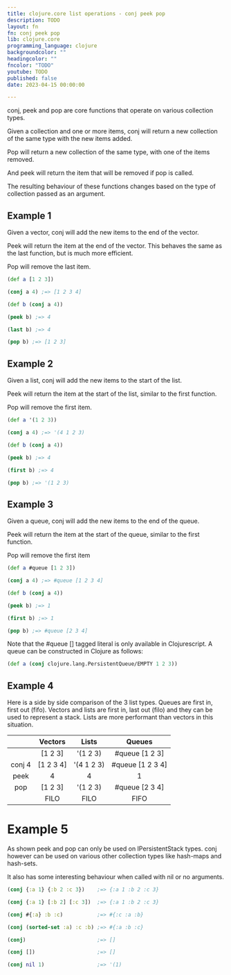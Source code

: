 ```yaml
---
title: clojure.core list operations - conj peek pop
description: TODO
layout: fn
fn: conj peek pop
lib: clojure.core
programming_language: clojure
backgroundcolor: ""
headingcolor: ""
fncolor: "TODO"
youtube: TODO
published: false
date: 2023-04-15 00:00:00

---
```


conj, peek and pop are core functions that operate on various collection types.

Given a collection and one or more items, conj will return a new collection of the same type with the new items added.

Pop will return a new collection of the same type, with one of the items removed.

And peek will return the item that will be removed if pop is called.

The resulting behaviour of these functions changes based on the type of collection passed as an argument.

## Example 1

Given a vector, conj will add the new items to the end of the vector.

Peek will return the item at the end of the vector. This behaves the same as the last function, but is much more efficient.

Pop will remove the last item.

```clojure
(def a [1 2 3])

(conj a 4) ;=> [1 2 3 4]

(def b (conj a 4))

(peek b) ;=> 4

(last b) ;=> 4

(pop b) ;=> [1 2 3]
```

## Example 2

Given a list, conj will add the new items to the start of the list.

Peek will return the item at the start of the list, similar to the first function.

Pop will remove the first item.

```clojure
(def a '(1 2 3))

(conj a 4) ;=> '(4 1 2 3)

(def b (conj a 4))

(peek b) ;=> 4

(first b) ;=> 4

(pop b) ;=> '(1 2 3)
```

## Example 3

Given a queue, conj will add the new items to the end of the queue.

Peek will return the item at the start of the queue, similar to the first function.

Pop will remove the first item

```clojure
(def a #queue [1 2 3])

(conj a 4) ;=> #queue [1 2 3 4]

(def b (conj a 4))

(peek b) ;=> 1

(first b) ;=> 1

(pop b) ;=> #queue [2 3 4]
```

Note that the #queue [] tagged literal is only available in Clojurescript. A queue can be constructed in Clojure as follows:

```clojure
(def a (conj clojure.lang.PersistentQueue/EMPTY 1 2 3))
```

## Example 4

Here is a side by side comparison of the 3 list types. Queues are first in, first out (fifo). Vectors and lists are first in, last out (filo) and they can be used to represent a stack. Lists are more performant than vectors in this situation.

|        | Vectors   | Lists      | Queues           |
|:------:|:---------:|:----------:|:----------------:|
|        | [1 2 3]   | '(1 2 3)   | #queue [1 2 3]   |
| conj 4 | [1 2 3 4] | '(4 1 2 3) | #queue [1 2 3 4] |
| peek   | 4         | 4          | 1                |
| pop    | [1 2 3]   | '(1 2 3)   | #queue [2 3 4]   |
|        | FILO      | FILO       | FIFO             |

# Example 5

As shown peek and pop can only be used on IPersistentStack types. conj however can be used on various other collection types like hash-maps and hash-sets.

It also has some interesting behaviour when called with nil or no arguments.

```clojure
(conj {:a 1} {:b 2 :c 3})    ;=> {:a 1 :b 2 :c 3}

(conj {:a 1} [:b 2] [:c 3])  ;=> {:a 1 :b 2 :c 3}

(conj #{:a} :b :c)           ;=> #{:c :a :b}

(conj (sorted-set :a) :c :b) ;=> #{:a :b :c}

(conj)                       ;=> []

(conj [])                    ;=> []

(conj nil 1)                 ;=> '(1)
```
